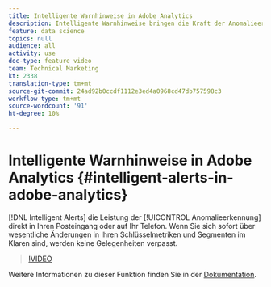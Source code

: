 ```yaml
---
title: Intelligente Warnhinweise in Adobe Analytics
description: Intelligente Warnhinweise bringen die Kraft der Anomalieerkennung direkt in Ihren Posteingang oder auf Ihr Handy. Wenn Sie sich sofort über wesentliche Änderungen in Ihren Schlüsselmetriken und Segmenten im Klaren sind, werden keine Gelegenheiten verpasst.
feature: data science
topics: null
audience: all
activity: use
doc-type: feature video
team: Technical Marketing
kt: 2338
translation-type: tm+mt
source-git-commit: 24ad92b0ccdf1112e3ed4a0968cd47db757598c3
workflow-type: tm+mt
source-wordcount: '91'
ht-degree: 10%

---
```



# Intelligente Warnhinweise in Adobe Analytics {#intelligent-alerts-in-adobe-analytics}

[!DNL Intelligent Alerts] die Leistung der [!UICONTROL Anomalieerkennung] direkt in Ihren Posteingang oder auf Ihr Telefon. Wenn Sie sich sofort über wesentliche Änderungen in Ihren Schlüsselmetriken und Segmenten im Klaren sind, werden keine Gelegenheiten verpasst.

>[!VIDEO](https://video.tv.adobe.com/v/25446/?quality=12)

Weitere Informationen zu dieser Funktion finden Sie in der [Dokumentation](https://marketing.adobe.com/resources/help/de_DE/analytics/analysis-workspace/intellligent_alerts.html).
